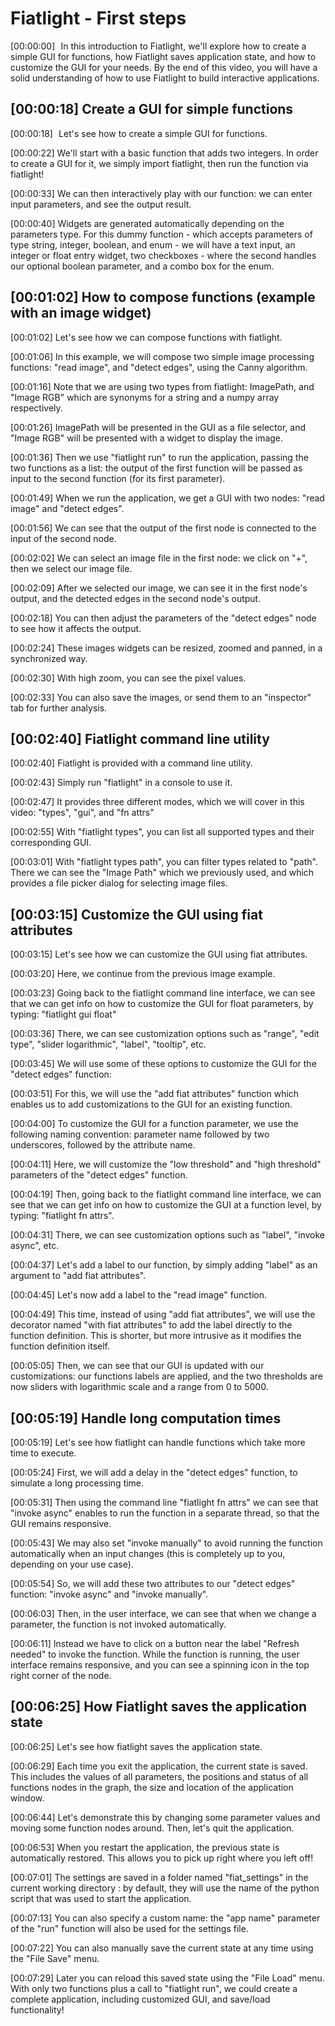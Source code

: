 # Fiatlight - First steps

[00:00:00]   In this introduction to Fiatlight, we'll explore how to create a simple GUI for functions, how Fiatlight saves application state, and how to customize the GUI for your needs. By the end of this video, you will have a solid understanding of how to use Fiatlight to build interactive applications. 


## [00:00:18] Create a GUI for simple functions

[00:00:18]   Let's see how to create a simple GUI for functions. 

[00:00:22] We'll start with a basic function that adds two integers. In order to create a GUI for it, we simply import fiatlight, then run the function via fiatlight! 

[00:00:33] We can then interactively play with our function: we can enter input parameters, and see the output result.

[00:00:40] Widgets are generated automatically depending on the parameters type. For this dummy function - which accepts parameters of type string, integer, boolean, and enum - we will have a text input, an integer or float entry widget, two checkboxes - where the second handles our optional boolean parameter, and a combo box for the enum. 


## [00:01:02] How to compose functions (example with an image widget)

[00:01:02] Let's see how we can compose functions with fiatlight.

[00:01:06] In this example, we will compose two simple image processing functions: "read image", and "detect edges", using the Canny algorithm.

[00:01:16] Note that we are using two types from fiatlight: ImagePath, and "Image RGB" which are synonyms for a string and a numpy array respectively.

[00:01:26] ImagePath will be presented in the GUI as a file selector, and "Image RGB" will be presented with a widget to display the image.

[00:01:36] Then we use "fiatlight run" to run the application, passing the two functions as a list: the output of the first function will be passed as input to the second function (for its first parameter). 

[00:01:49] When we run the application, we get a GUI with two nodes: "read image" and "detect edges".

[00:01:56] We can see that the output of the first node is connected to the input of the second node.

[00:02:02] We can select an image file in the first node: we click on "\+", then we select our image file.

[00:02:09] After we selected our image, we can see it in the first node's output, and the detected edges in the second node's output.

[00:02:18] You can then adjust the parameters of the "detect edges" node to see how it affects the output.

[00:02:24] These images widgets can be resized, zoomed and panned, in a synchronized way.

[00:02:30] With high zoom, you can see the pixel values.

[00:02:33] You can also save the images, or send them to an "inspector" tab for further analysis. 


## [00:02:40] Fiatlight command line utility

[00:02:40] Fiatlight is provided with a command line utility. 

[00:02:43] Simply run "fiatlight" in a console to use it.

[00:02:47] It provides three different modes, which we will cover in this video: "types", "gui", and "fn attrs"

[00:02:55] With "fiatlight types", you can list all supported types and their corresponding GUI.

[00:03:01] With "fiatlight types path", you can filter types related to "path". There we can see the "Image Path" which we previously used, and which provides a file picker dialog for selecting image files.


## [00:03:15] Customize the GUI using fiat attributes

[00:03:15] Let's see how we can customize the GUI using fiat attributes.

[00:03:20] Here, we continue from the previous image example.

[00:03:23] Going back to the fiatlight command line interface, we can see that we can get info on how to customize the GUI for float parameters, by typing: "fiatlight gui float"

[00:03:36] There, we can see customization options such as "range", "edit type", "slider logarithmic", "label", "tooltip", etc.

[00:03:45] We will use some of these options to customize the GUI for the "detect edges" function:

[00:03:51] For this, we will use the "add fiat attributes" function which enables us to add customizations to the GUI for an existing function. 

[00:04:00] To customize the GUI for a function parameter, we use the following naming convention: parameter name followed by two underscores, followed by the attribute name.

[00:04:11] Here, we will customize the "low threshold" and "high threshold" parameters of the "detect edges" function.

[00:04:19] Then, going back to the fiatlight command line interface, we can see that we can get info on how to customize the GUI at a function level, by typing: "fiatlight fn attrs".

[00:04:31] There, we can see customization options such as "label", "invoke async", etc.

[00:04:37] Let's add a label to our function, by simply adding "label" as an argument to "add fiat attributes".

[00:04:45] Let's now add a label to the "read image" function.

[00:04:49] This time, instead of using "add fiat attributes", we will use the decorator named "with fiat attributes" to add the label directly to the function definition. This is shorter, but more intrusive as it modifies the function definition itself.

[00:05:05] Then, we can see that our GUI is updated with our customizations: our functions labels are applied, and the two thresholds are now sliders with logarithmic scale and a range from 0 to 5000.


## [00:05:19] Handle long computation times

[00:05:19] Let's see how fiatlight can handle functions which take more time to execute.

[00:05:24] First, we will add a delay in the "detect edges" function, to simulate a long processing time.

[00:05:31] Then using the command line "fiatlight fn attrs" we can see that "invoke async" enables to run the function in a separate thread, so that the GUI remains responsive.

[00:05:43] We may also set "invoke manually" to avoid running the function automatically when an input changes (this is completely up to you, depending on your use case).

[00:05:54] So, we will add these two attributes to our "detect edges" function: "invoke async" and "invoke manually".

[00:06:03] Then, in the user interface, we can see that when we change a parameter, the function is not invoked automatically.

[00:06:11] Instead we have to click on a button near the label "Refresh needed" to invoke the function. While the function is running, the user interface remains responsive, and you can see a spinning icon in the top right corner of the node.


## [00:06:25] How Fiatlight saves the application state

[00:06:25] Let's see how fiatlight saves the application state.

[00:06:29] Each time you exit the application, the current state is saved. This includes the values of all parameters, the positions and status of all functions nodes in the graph, the size and location of the application window.

[00:06:44] Let's demonstrate this by changing some parameter values and moving some function nodes around. Then, let's quit the application.

[00:06:53] When you restart the application, the previous state is automatically restored. This allows you to pick up right where you left off!

[00:07:01] The settings are saved in a folder named "fiat\_settings" in the current working directory : by default, they will use the name of the python script that was used to start the application. 

[00:07:13] You can also specify a custom name: the "app name" parameter of the "run" function will also be used for the settings file.

[00:07:22] You can also manually save the current state at any time using the "File Save" menu. 

[00:07:29] Later you can reload this saved state using the "File Load" menu. With only two functions plus a call to "fiatlight run", we could create a complete application, including customized GUI, and save/load functionality!

